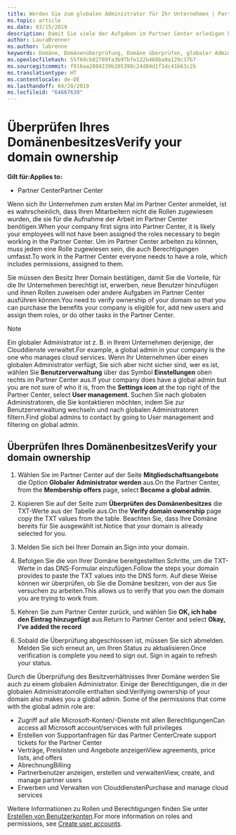```yaml
---
title: Werden Sie zum globalen Administrator für Ihr Unternehmen | Partner Center
ms.topic: article
ms.date: 03/15/2019
description: Damit Sie viele der Aufgaben im Partner Center erledigen können, müssen Sie zunächst den Besitz Ihrer Domain bestätigen. Viele Aufgaben im Partner Center erfordern einen globalen Administrator. Wenn Ihr Unternehmen noch keinen hat, können Sie globaler Administrator werden.
author: LauraBrenner
ms.author: labrenne
keywords: Domäne, Domänenüberprüfung, Domäne überprüfen, globaler Administrator, Benutzerrollen, Berechtigungen
ms.openlocfilehash: 55f69cb82789fa3b97bfe122b460ba9a129c37b7
ms.sourcegitcommit: f916aa2884239b205398c24d04d1f1dc41b63c2b
ms.translationtype: HT
ms.contentlocale: de-DE
ms.lasthandoff: 04/28/2019
ms.locfileid: "64667630"
---
```

# <a name="verify-your-domain-ownership"></a><span data-ttu-id="fbb29-105">Überprüfen Ihres Domänenbesitzes</span><span class="sxs-lookup"><span data-stu-id="fbb29-105">Verify your domain ownership</span></span>

<span data-ttu-id="fbb29-106">**Gilt für:**</span><span class="sxs-lookup"><span data-stu-id="fbb29-106">**Applies to:**</span></span>

- <span data-ttu-id="fbb29-107">Partner Center</span><span class="sxs-lookup"><span data-stu-id="fbb29-107">Partner Center</span></span>

<span data-ttu-id="fbb29-108">Wenn sich Ihr Unternehmen zum ersten Mal im Partner Center anmeldet, ist es wahrscheinlich, dass Ihren Mitarbeitern nicht die Rollen zugewiesen wurden, die sie für die Aufnahme der Arbeit im Partner Center benötigen.</span><span class="sxs-lookup"><span data-stu-id="fbb29-108">When your company first signs into Partner Center, it is likely your employees will not have been assigned the roles necessary to begin working in the Partner Center.</span></span> <span data-ttu-id="fbb29-109">Um im Partner Center arbeiten zu können, muss jedem eine Rolle zugewiesen sein, die auch Berechtigungen umfasst.</span><span class="sxs-lookup"><span data-stu-id="fbb29-109">To work in the Partner Center everyone needs to have a role, which includes permissions, assigned to them.</span></span>  

<span data-ttu-id="fbb29-110">Sie müssen den Besitz Ihrer Domain bestätigen, damit Sie die Vorteile, für die Ihr Unternehmen berechtigt ist, erwerben, neue Benutzer hinzufügen und ihnen Rollen zuweisen oder andere Aufgaben im Partner Center ausführen können.</span><span class="sxs-lookup"><span data-stu-id="fbb29-110">You need to verify ownership of your domain so that you can purchase the benefits your company is eligible for, add new users and assign them roles, or do other tasks in the Partner Center.</span></span> 

>[!Note]
><span data-ttu-id="fbb29-111">Ein globaler Administrator ist z. B. in Ihrem Unternehmen derjenige, der Clouddienste verwaltet.</span><span class="sxs-lookup"><span data-stu-id="fbb29-111">For example, a global admin in your company is the one who manages cloud services.</span></span> <span data-ttu-id="fbb29-112">Wenn Ihr Unternehmen über einen globalen Administrator verfügt, Sie sich aber nicht sicher sind, wer es ist, wählen Sie **Benutzerverwaltung** über das Symbol **Einstellungen** oben rechts im Partner Center aus.</span><span class="sxs-lookup"><span data-stu-id="fbb29-112">If your company does have a global admin but you are not sure of who it is, from the **Settings icon** at the top right of the Partner Center, select **User management**.</span></span> <span data-ttu-id="fbb29-113">Suchen Sie nach globalen Administratoren, die Sie kontaktieren möchten, indem Sie zur Benutzerverwaltung wechseln und nach globalen Administratoren filtern.</span><span class="sxs-lookup"><span data-stu-id="fbb29-113">Find global admins to contact by going to User management and filtering on global admin.</span></span>

## <a name="verify-your-domain-ownership"></a><span data-ttu-id="fbb29-114">Überprüfen Ihres Domänenbesitzes</span><span class="sxs-lookup"><span data-stu-id="fbb29-114">Verify your domain ownership</span></span>

1. <span data-ttu-id="fbb29-115">Wählen Sie im Partner Center auf der Seite **Mitgliedschaftsangebote** die Option **Globaler Administrator werden** aus.</span><span class="sxs-lookup"><span data-stu-id="fbb29-115">On the Partner Center, from the **Membership offers** page, select **Become a global admin**.</span></span> 

2. <span data-ttu-id="fbb29-116">Kopieren Sie auf der Seite zum **Überprüfen des Domänenbesitzes** die TXT-Werte aus der Tabelle aus.</span><span class="sxs-lookup"><span data-stu-id="fbb29-116">On the **Verify domain ownership** page copy the TXT values from the table.</span></span> <span data-ttu-id="fbb29-117">Beachten Sie, dass Ihre Domäne bereits für Sie ausgewählt ist.</span><span class="sxs-lookup"><span data-stu-id="fbb29-117">Notice that your domain is already selected for you.</span></span>

3. <span data-ttu-id="fbb29-118">Melden Sie sich bei Ihrer Domain an.</span><span class="sxs-lookup"><span data-stu-id="fbb29-118">Sign into your domain.</span></span> 

4. <span data-ttu-id="fbb29-119">Befolgen Sie die von Ihrer Domäne bereitgestellten Schritte, um die TXT-Werte in das DNS-Formular einzufügen.</span><span class="sxs-lookup"><span data-stu-id="fbb29-119">Follow the steps your domain provides to paste the TXT values into the DNS form.</span></span>  <span data-ttu-id="fbb29-120">Auf diese Weise können wir überprüfen, ob Sie die Domäne besitzen, von der aus Sie versuchen zu arbeiten.</span><span class="sxs-lookup"><span data-stu-id="fbb29-120">This allows us to verify that you own the domain you are trying to work from.</span></span>

5. <span data-ttu-id="fbb29-121">Kehren Sie zum Partner Center zurück, und wählen Sie **OK, ich habe den Eintrag hinzugefügt** aus.</span><span class="sxs-lookup"><span data-stu-id="fbb29-121">Return to Partner Center and select **Okay, I’ve added the record**</span></span>

6. <span data-ttu-id="fbb29-122">Sobald die Überprüfung abgeschlossen ist, müssen Sie sich abmelden. Melden Sie sich erneut an, um Ihren Status zu aktualisieren.</span><span class="sxs-lookup"><span data-stu-id="fbb29-122">Once verification is complete you need to sign out. Sign in again to refresh your status.</span></span> 

<span data-ttu-id="fbb29-123">Durch die Überprüfung des Besitzverhältnisses Ihrer Domäne werden Sie auch zu einem globalen Administrator. Einige der Berechtigungen, die in der globalen Administratorrolle enthalten sind:</span><span class="sxs-lookup"><span data-stu-id="fbb29-123">Verifying ownership of your domain also makes you a global admin. Some of the permissions that come with the global admin role are:</span></span>

- <span data-ttu-id="fbb29-124">Zugriff auf alle Microsoft-Konten/-Dienste mit allen Berechtigungen</span><span class="sxs-lookup"><span data-stu-id="fbb29-124">Can access all Microsoft account/services with full privileges</span></span> 
- <span data-ttu-id="fbb29-125">Erstellen von Supportanfragen für das Partner Center</span><span class="sxs-lookup"><span data-stu-id="fbb29-125">Create support tickets for the Partner Center</span></span>
- <span data-ttu-id="fbb29-126">Verträge, Preislisten und Angebote anzeigen</span><span class="sxs-lookup"><span data-stu-id="fbb29-126">View agreements, price lists, and offers</span></span>
- <span data-ttu-id="fbb29-127">Abrechnung</span><span class="sxs-lookup"><span data-stu-id="fbb29-127">Billing</span></span>
- <span data-ttu-id="fbb29-128">Partnerbenutzer anzeigen, erstellen und verwalten</span><span class="sxs-lookup"><span data-stu-id="fbb29-128">View, create, and manage partner users</span></span>
- <span data-ttu-id="fbb29-129">Erwerben und Verwalten von Clouddiensten</span><span class="sxs-lookup"><span data-stu-id="fbb29-129">Purchase and manage cloud services</span></span>

<span data-ttu-id="fbb29-130">Weitere Informationen zu Rollen und Berechtigungen finden Sie unter [Erstellen von Benutzerkonten](create-user-accounts-and-set-permissions.md).</span><span class="sxs-lookup"><span data-stu-id="fbb29-130">For more information on roles and permissions, see [Create user accounts](create-user-accounts-and-set-permissions.md).</span></span> 